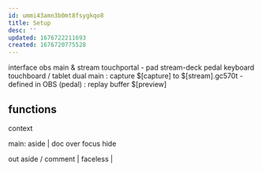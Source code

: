 ```yaml
---
id: ummi43amn3b0mt8fsygkqo8
title: Setup
desc: ''
updated: 1676722211693
created: 1676720775528
---
```


interface
  obs main & stream
  touchportal - pad
  stream-deck pedal
  keyboard
  touchboard / tablet
dual
  main
    : capture $[capture] to $[stream].gc570t
      - defined in OBS (pedal)
    : replay buffer $[preview]

## functions
context

main:
  aside
    | 
  doc
  over
  focus
  hide

out
  aside / comment
    | faceless
    | 